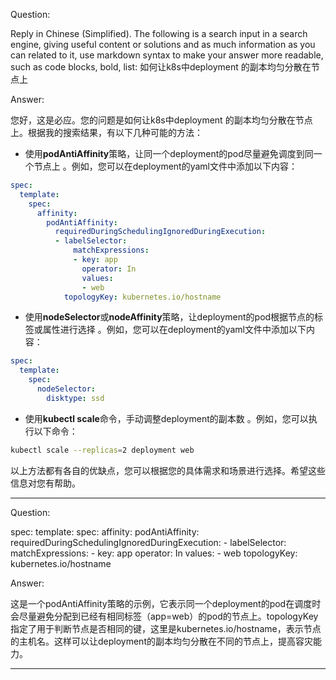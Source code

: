 Question:

Reply in Chinese (Simplified).
The following is a search input in a search engine, giving useful content or solutions and as much information as you can related to it, use markdown syntax to make your answer more readable, such as code blocks, bold, list:
如何让k8s中deployment 的副本均匀分散在节点上

Answer:

您好，这是必应。您的问题是如何让k8s中deployment 的副本均匀分散在节点上。根据我的搜索结果，有以下几种可能的方法：

- 使用**podAntiAffinity**策略，让同一个deployment的pod尽量避免调度到同一个节点上  。例如，您可以在deployment的yaml文件中添加以下内容：

```yaml
spec:
  template:
    spec:
      affinity:
        podAntiAffinity:
          requiredDuringSchedulingIgnoredDuringExecution:
          - labelSelector:
              matchExpressions:
              - key: app
                operator: In
                values:
                - web
            topologyKey: kubernetes.io/hostname
```

- 使用**nodeSelector**或**nodeAffinity**策略，让deployment的pod根据节点的标签或属性进行选择  。例如，您可以在deployment的yaml文件中添加以下内容：

```yaml
spec:
  template:
    spec:
      nodeSelector:
        disktype: ssd
```

- 使用**kubectl scale**命令，手动调整deployment的副本数 。例如，您可以执行以下命令：

```bash
kubectl scale --replicas=2 deployment web
```

以上方法都有各自的优缺点，您可以根据您的具体需求和场景进行选择。希望这些信息对您有帮助。


<hr/>

Question:

spec:
  template:
    spec:
      affinity:
        podAntiAffinity:
          requiredDuringSchedulingIgnoredDuringExecution:
          - labelSelector:
              matchExpressions:
              - key: app
                operator: In
                values:
                - web
            topologyKey: kubernetes.io/hostname

Answer:

这是一个podAntiAffinity策略的示例，它表示同一个deployment的pod在调度时会尽量避免分配到已经有相同标签（app=web）的pod的节点上。topologyKey指定了用于判断节点是否相同的键，这里是kubernetes.io/hostname，表示节点的主机名。这样可以让deployment的副本均匀分散在不同的节点上，提高容灾能力。


<hr/>

